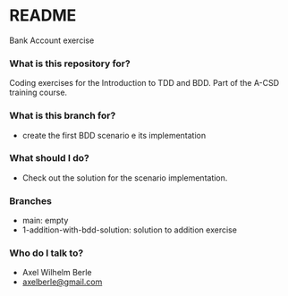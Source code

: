 # README #

Bank Account exercise

### What is this repository for? ###

Coding exercises for the Introduction to TDD and BDD.
Part of the A-CSD training course.

### What is this branch for? ###

* create the first BDD scenario e its implementation

### What should I do? ###

* Check out the solution for the scenario implementation.

### Branches ###

* main: empty
* 1-addition-with-bdd-solution: solution to addition exercise







### Who do I talk to? ###

* Axel Wilhelm Berle
* axelberle@gmail.com


